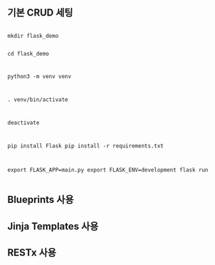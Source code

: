 <h2>
기본 CRUD 세팅
</h2>
<pre><code>
mkdir flask_demo

cd flask_demo

python3 -m venv venv

. venv/bin/activate

deactivate

pip install Flask
pip install -r requirements.txt


export FLASK_APP=main.py
export FLASK_ENV=development
flask run
</code></pre>


<h2>
Blueprints 사용
</h2>

<h2>
Jinja Templates 사용
</h2>

<h2>
RESTx 사용
</h2>
